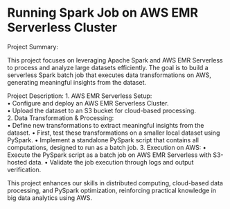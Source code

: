 # Running Spark Job on AWS EMR Serverless Cluster

Project Summary:

This project focuses on leveraging Apache Spark and AWS EMR Serverless to process and analyze large datasets efficiently. The goal is to build a serverless Spark batch job that executes data transformations on AWS, generating meaningful insights from the dataset.

Project Description:
	1.	AWS EMR Serverless Setup: \
	•	Configure and deploy an AWS EMR Serverless Cluster.\
	•	Upload the dataset to an S3 bucket for cloud-based processing.\
	2.	Data Transformation & Processing:\
	•	Define new transformations to extract meaningful insights from the dataset.
	•	First, test these transformations on a smaller local dataset using PySpark.
	•	Implement a standalone PySpark script that contains all computations, designed to run as a batch job.
	3.	Execution on AWS:
	•	Execute the PySpark script as a batch job on AWS EMR Serverless with S3-hosted data.
	•	Validate the job execution through logs and output verification.

This project enhances our skills in distributed computing, cloud-based data processing, and PySpark optimization, reinforcing practical knowledge in big data analytics using AWS.
